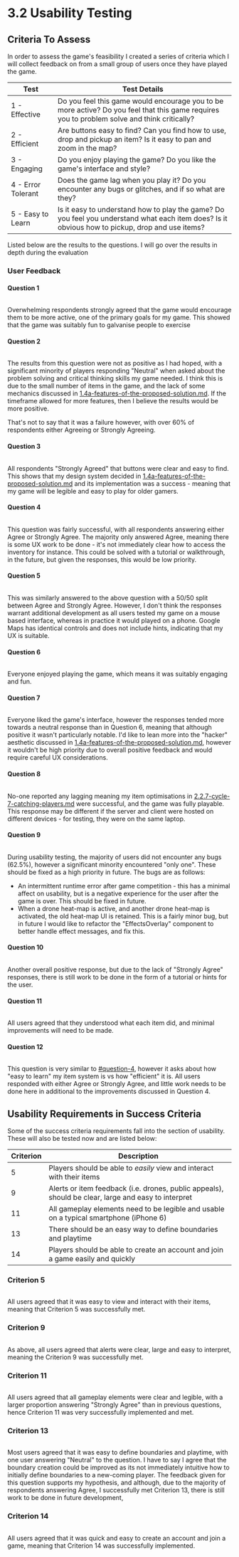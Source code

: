 # 3.2 Usability Testing

## Criteria To Assess

In order to assess the game's feasibility I created a series of criteria which I will collect feedback on from a small group of users once they have played the game.

| Test               | Test Details                                                                                                                                     |
| ------------------ | ------------------------------------------------------------------------------------------------------------------------------------------------ |
| 1 - Effective      | Do you feel this game would encourage you to be more active? Do you feel that this game requires you to problem solve and think critically?      |
| 2 - Efficient      | Are buttons easy to find? Can you find how to use, drop and pickup an item? Is it easy to pan and zoom in the map?                               |
| 3 - Engaging       | Do you enjoy playing the game? Do you like the game's interface and style?                                                                       |
| 4 - Error Tolerant | Does the game lag when you play it? Do you encounter any bugs or glitches, and if so what are they?                                              |
| 5 - Easy to Learn  | Is it easy to understand how to play the game? Do you feel you understand what each item does? Is it obvious how to pickup, drop and use items?  |

Listed below are the results to the questions. I will go over the results in depth during the evaluation

### User Feedback

#### Question 1

<figure><img src="../.gitbook/assets/image (5) (1).png" alt=""><figcaption></figcaption></figure>

Overwhelming respondents strongly agreed that the game would encourage them to be more active, one of the primary goals for my game. This showed that the game was suitably fun to galvanise people to exercise

#### Question 2

<figure><img src="../.gitbook/assets/image (15) (1).png" alt=""><figcaption></figcaption></figure>

The results from this question were not as positive as I had hoped, with a significant minority of players responding "Neutral" when asked about the problem solving and critical thinking skills my game needed. I think this is due to the small number of items in the game, and the lack of some mechanics discussed in [1.4a-features-of-the-proposed-solution.md](../1-analysis/1.4a-features-of-the-proposed-solution.md "mention"). If the timeframe allowed for more features, then I believe the results would be more positive.

That's not to say that it was a failure however, with over 60% of respondents either Agreeing or Strongly Agreeing.

#### Question 3

<figure><img src="../.gitbook/assets/image (9).png" alt=""><figcaption></figcaption></figure>

All respondents "Strongly Agreed" that buttons were clear and easy to find. This shows that my design system decided in [1.4a-features-of-the-proposed-solution.md](../1-analysis/1.4a-features-of-the-proposed-solution.md "mention") and its implementation was a success - meaning that my game will be legible and easy to play for older gamers.

#### Question 4

<figure><img src="../.gitbook/assets/image (1) (2).png" alt=""><figcaption></figcaption></figure>

This question was fairly successful, with all respondents answering either Agree or Strongly Agree. The majority only answered Agree, meaning there is some UX work to be done - it's not immediately clear how to access the inventory for instance. This could be solved with a tutorial or walkthrough, in the future, but given the responses, this would be low priority.

#### Question 5

<figure><img src="../.gitbook/assets/image (13).png" alt=""><figcaption></figcaption></figure>

This was similarly answered to the above question with a 50/50 split between Agree and Strongly Agree. However, I don't think the responses warrant additional development as all users tested my game on a mouse based interface, whereas in practice it would played on a phone. Google Maps has identical controls and does not include hints, indicating that my UX is suitable.

#### Question 6

<figure><img src="../.gitbook/assets/image (4).png" alt=""><figcaption></figcaption></figure>

Everyone enjoyed playing the game, which means it was suitably engaging and fun.

#### Question 7

<figure><img src="../.gitbook/assets/image (8).png" alt=""><figcaption></figcaption></figure>

Everyone liked the game's interface, however the responses tended more towards a neutral response than in Question 6, meaning that although positive it wasn't particularly notable. I'd like to lean more into the "hacker" aesthetic discussed in [1.4a-features-of-the-proposed-solution.md](../1-analysis/1.4a-features-of-the-proposed-solution.md "mention"), however it wouldn't be high priority due to overall positive feedback and would require careful UX considerations.

#### Question 8

<figure><img src="../.gitbook/assets/image (14) (1).png" alt=""><figcaption></figcaption></figure>

No-one reported any lagging meaning my item optimisations in [2.2.7-cycle-7-catching-players.md](../design-and-development/2.2.7-cycle-7-catching-players.md "mention") were successful, and the game was fully playable. This response may be different if the server and client were hosted on different devices - for testing, they were on the same laptop.

#### Question 9

<figure><img src="../.gitbook/assets/image (2) (1) (3).png" alt=""><figcaption></figcaption></figure>

During usability testing, the majority of users did not encounter any bugs (62.5%), however a significant minority encountered "only one". These should be fixed as a high priority in future. The bugs are as follows:

* An intermittent runtime error after game competition - this has a minimal affect on usability, but is a negative experience for the user after the game is over. This should be fixed in future.
* When a drone heat-map is active, and another drone heat-map is activated, the old heat-map UI is retained. This is a fairly minor bug, but in future I would like to refactor the "EffectsOverlay" component to better handle effect messages, and fix this.

#### Question 10

<figure><img src="../.gitbook/assets/image (2) (1).png" alt=""><figcaption></figcaption></figure>

Another overall positive response, but due to the lack of "Strongly Agree" responses, there is still work to be done in the form of a tutorial or hints for the user.

#### Question 11

<figure><img src="../.gitbook/assets/image (15).png" alt=""><figcaption></figcaption></figure>

All users agreed that they understood what each item did, and minimal improvements will need to be made.

#### Question 12

<figure><img src="../.gitbook/assets/image (18).png" alt=""><figcaption></figcaption></figure>

This question is very similar to [#question-4](3.2-usability-testing.md#question-4 "mention"), however it asks about how "easy to learn" my item system is vs how "efficient" it is. All users responded with either Agree or Strongly Agree, and little work needs to be done here in additional to the improvements discussed in Question 4.

## Usability Requirements in Success Criteria

Some of the success criteria requirements fall into the section of usability. These will also be tested now and are listed below:

| Criterion | Description                                                                                         |
| --------- | --------------------------------------------------------------------------------------------------- |
| 5         | Players should be able to _easily_ view and interact with their items                               |
| 9         | Alerts or item feedback (i.e. drones, public appeals), should be clear, large and easy to interpret |
| 11        | All gameplay elements need to be legible and usable on a typical smartphone (iPhone 6)              |
| 13        | There should be an easy way to define boundaries and playtime                                       |
| 14        | Players should be able to create an account and join a game easily and quickly                      |

### Criterion 5

<figure><img src="../.gitbook/assets/image (17).png" alt=""><figcaption></figcaption></figure>

All users agreed that it was easy to view and interact with their items, meaning that Criterion 5 was successfully met.

### Criterion 9

<figure><img src="../.gitbook/assets/image (16).png" alt=""><figcaption></figcaption></figure>

As above, all users agreed that alerts were clear, large and easy to interpret, meaning the Criterion 9 was successfully met.

### Criterion 11

<figure><img src="../.gitbook/assets/image (6) (4).png" alt=""><figcaption></figcaption></figure>

All users agreed that all gameplay elements were clear and legible, with a larger proportion answering "Strongly Agree" than in previous questions, hence Criterion 11 was very successfully implemented and met.

### Criterion 13

<figure><img src="../.gitbook/assets/image (2) (2).png" alt=""><figcaption></figcaption></figure>

Most users agreed that it was easy to define boundaries and playtime, with one user answering "Neutral" to the question. I have to say I agree that the boundary creation could be improved as its not immediately intuitive how to initially define boundaries to a new-coming player. The feedback given for this question supports my hypothesis, and although, due to the majority of respondents answering Agree, I successfully met Criterion 13, there is still work to be done in future development,

### Criterion 14

<figure><img src="../.gitbook/assets/image (5).png" alt=""><figcaption></figcaption></figure>

All users agreed that it was quick and easy to create an account and join a game, meaning that Criterion 14 was successfully implemented.
